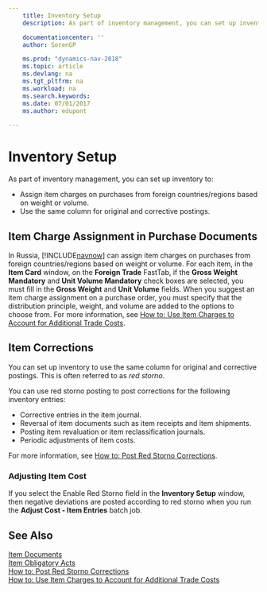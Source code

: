 ```yaml
---
    title: Inventory Setup
    description: As part of inventory management, you can set up inventory to assign item charges on purchases from foreign countries/regions based on weight or volume, and to use the same column for original and corrective postings.

    documentationcenter: ''
    author: SorenGP

    ms.prod: "dynamics-nav-2018"
    ms.topic: article
    ms.devlang: na
    ms.tgt_pltfrm: na
    ms.workload: na
    ms.search.keywords:
    ms.date: 07/01/2017
    ms.author: edupont

---
```

# Inventory Setup
As part of inventory management, you can set up inventory to:  

- Assign item charges on purchases from foreign countries/regions based on weight or volume.  
- Use the same column for original and corrective postings.  

## Item Charge Assignment in Purchase Documents  
In Russia, [!INCLUDE[navnow](../../includes/navnow_md.md)] can assign item charges on purchases from foreign countries/regions based on weight or volume. For each item, in the **Item Card** window, on the **Foreign Trade** FastTab, if the **Gross Weight Mandatory** and **Unit Volume Mandatory** check boxes are selected, you must fill in the **Gross Weight** and **Unit Volume** fields. When you suggest an item charge assignment on a purchase order, you must specify that the distribution principle, weight, and volume are added to the options to choose from. For more information, see [How to: Use Item Charges to Account for Additional Trade Costs](../../payables-how-assign-item-charges.md).

## Item Corrections  
You can set up inventory to use the same column for original and corrective postings. This is often referred to as *red storno*.  

You can use red storno posting to post corrections for the following inventory entries:  

- Corrective entries in the item journal.  
- Reversal of item documents such as item receipts and item shipments.  
- Posting item revaluation or item reclassification journals.  
- Periodic adjustments of item costs.  

For more information, see [How to: Post Red Storno Corrections](how-to-post-red-storno-corrections.md).  

### Adjusting Item Cost  
If you select the Enable Red Storno field in the **Inventory Setup** window, then negative deviations are posted according to red storno when you run the **Adjust Cost - Item Entries** batch job.  

## See Also  
 [Item Documents](item-documents.md)   
 [Item Obligatory Acts](item-obligatory-acts.md)   
 [How to: Post Red Storno Corrections](how-to-post-red-storno-corrections.md)   
 [How to: Use Item Charges to Account for Additional Trade Costs](../../payables-how-assign-item-charges.md)

